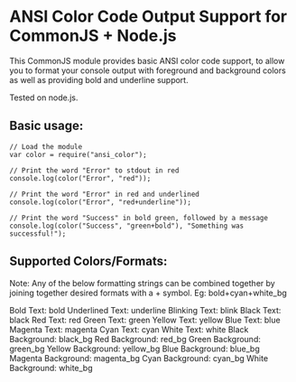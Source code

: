 ANSI Color Code Output Support for CommonJS + Node.js
===========================================

This CommonJS module provides basic ANSI color code support, to allow you to
format your console output with foreground and background colors as well as
providing bold and underline support.

Tested on node.js.

Basic usage:
-----------
    // Load the module
    var color = require("ansi_color");

    // Print the word "Error" to stdout in red
    console.log(color("Error", "red"));

    // Print the word "Error" in red and underlined
    console.log(color("Error", "red+underline"));

    // Print the word "Success" in bold green, followed by a message
    console.log(color("Success", "green+bold"), "Something was successful!");

Supported Colors/Formats:
-------------------------
Note: Any of the below formatting strings can be combined together by joining
together desired formats with a + symbol. Eg: bold+cyan+white_bg

Bold Text: bold
Underlined Text: underline
Blinking Text: blink
Black Text: black
Red Text: red
Green Text: green
Yellow Text: yellow
Blue Text: blue
Magenta Text: magenta
Cyan Text: cyan
White Text: white
Black Background: black_bg
Red Background: red_bg
Green Background: green_bg
Yellow Background: yellow_bg
Blue Background: blue_bg
Magenta Background: magenta_bg
Cyan Background: cyan_bg
White Background: white_bg